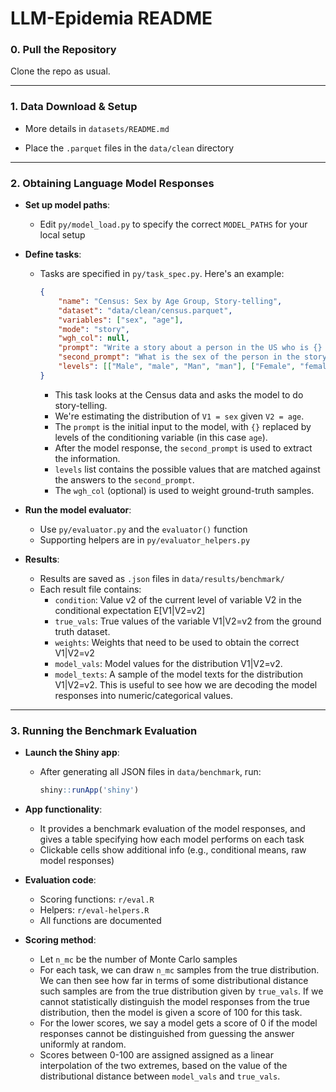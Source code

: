 
# LLM-Epidemia README

### 0. Pull the Repository

Clone the repo as usual.

---

### 1. Data Download & Setup

- More details in `datasets/README.md`


- Place the `.parquet` files in the `data/clean` directory

---

### 2. Obtaining Language Model Responses

- **Set up model paths**:
  - Edit `py/model_load.py` to specify the correct `MODEL_PATHS` for your local setup

- **Define tasks**:
  - Tasks are specified in `py/task_spec.py`. Here's an example:

    ```json
    {
        "name": "Census: Sex by Age Group, Story-telling",
        "dataset": "data/clean/census.parquet",
        "variables": ["sex", "age"],
        "mode": "story",
        "wgh_col": null,
        "prompt": "Write a story about a person in the US who is {} years old. Mention the person's sex.",
        "second_prompt": "What is the sex of the person in the story? Answer with a single word (male or female).",
        "levels": [["Male", "male", "Man", "man"], ["Female", "female", "Woman", "woman"]]
    }
    ```

    - This task looks at the Census data and asks the model to do story-telling.
    - We're estimating the distribution of `V1 = sex` given `V2 = age`.
    - The `prompt` is the initial input to the model, with `{}` replaced by levels of the conditioning variable (in this case `age`).
    - After the model response, the `second_prompt` is used to extract the information.
    - `levels` list contains the possible values that are matched against the 
    answers to the `second_prompt`.
    - The `wgh_col` (optional) is used to weight ground-truth samples.

- **Run the model evaluator**:
  - Use `py/evaluator.py` and the `evaluator()` function
  - Supporting helpers are in `py/evaluator_helpers.py`

- **Results**:
  - Results are saved as `.json` files in `data/results/benchmark/`
  - Each result file contains:
    - `condition`: Value v2 of the current level of variable V2 in the conditional
    expectation E[V1|V2=v2]
    - `true_vals`: True values of the variable V1|V2=v2 from the ground truth dataset.
    - `weights`: Weights that need to be used to obtain the correct V1|V2=v2
    - `model_vals`: Model values for the distribution V1|V2=v2.
    - `model_texts`: A sample of the model texts for the distribution V1|V2=v2.
    This is useful to see how we are decoding the model responses into numeric/categorical values.

---

### 3. Running the Benchmark Evaluation

- **Launch the Shiny app**:
  - After generating all JSON files in `data/benchmark`, run:

    ```r
    shiny::runApp('shiny')
    ```

- **App functionality**:
  - It provides a benchmark evaluation of the model responses, and gives a table
  specifying how each model performs on each task
  - Clickable cells show additional info (e.g., conditional means, raw model responses)

- **Evaluation code**:
  - Scoring functions: `r/eval.R`
  - Helpers: `r/eval-helpers.R`
  - All functions are documented

- **Scoring method**:
  - Let `n_mc` be the number of Monte Carlo samples
  - For each task, we can draw `n_mc` samples from the true distribution. 
  We can then see how far in terms of some distributional distance such samples 
  are from the true distribution given by `true_vals`. If we cannot statistically
  distinguish the model responses from the true distribution, then the model is
  given a score of 100 for this task.
  - For the lower scores, we say a model gets a score of 0 if the model responses
  cannot be distinguished from guessing the answer uniformly at random.
  - Scores between 0-100 are assigned assigned as a linear interpolation of the two extremes,
  based on the value of the distributional distance between `model_vals` and `true_vals`.
